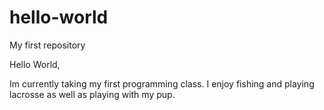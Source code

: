 # hello-world
My first repository

Hello World, 

Im currently taking my first programming class. 
I enjoy fishing and playing lacrosse as well as playing with my pup. 
